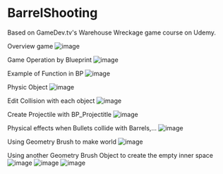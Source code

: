 # BarrelShooting
Based on GameDev.tv's Warehouse Wreckage game course on Udemy.

Overview game
![image](https://github.com/user-attachments/assets/61bc7442-0532-4509-a553-4ad7d1549b9f)

Game Operation by Blueprint
![image](https://github.com/user-attachments/assets/9eb646c3-f9b2-4bc4-81c8-e02925756dd8)

Example of Function in BP
![image](https://github.com/user-attachments/assets/cd217657-ecab-4092-8ba9-e9f63a27dc11)

Physic Object 
![image](https://github.com/user-attachments/assets/99446436-4009-4e7b-8c48-bd9e7d7c69bd)

Edit Collision with each object 
![image](https://github.com/user-attachments/assets/05ccf015-3e23-4b9e-84f6-0a1f02c23a60)

Create Projectile with BP_Projectitle
![image](https://github.com/user-attachments/assets/e92bdf61-7075-48f3-b0e3-e8cd194ef382)

Physical effects when Bullets collide with Barrels,...
![image](https://github.com/user-attachments/assets/477cfab8-911a-4857-8f42-f8fb7eb89ef6)

Using Geometry Brush to make world
![image](https://github.com/user-attachments/assets/fdce397e-de8f-41e3-a2ae-988c7ebfd10a)

Using another Geometry Brush Object to create the empty inner space
![image](https://github.com/user-attachments/assets/a0d5589d-aa54-48f7-a55d-5e67c6073fe3)
![image](https://github.com/user-attachments/assets/13e1a12a-ffb3-4149-9d43-9e82788d405a)
![image](https://github.com/user-attachments/assets/57afdf34-bb0e-4270-a329-7aad99508477)











